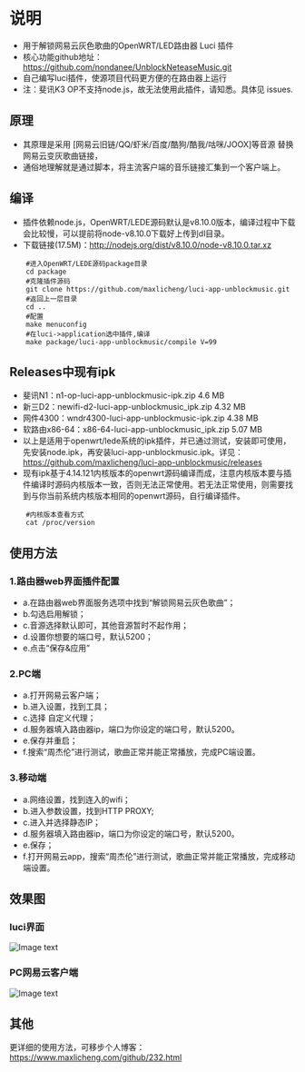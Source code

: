 # 说明
- 用于解锁网易云灰色歌曲的OpenWRT/LED路由器 Luci 插件
- 核心功能github地址：https://github.com/nondanee/UnblockNeteaseMusic.git 
- 自己编写luci插件，使源项目代码更方便的在路由器上运行
- 注：斐讯K3 OP不支持node.js，故无法使用此插件，请知悉。具体见 issues.

## 原理
- 其原理是采用  [网易云旧链/QQ/虾米/百度/酷狗/酷我/咕咪/JOOX]等音源 替换网易云变灰歌曲链接，
- 通俗地理解就是通过脚本，将主流客户端的音乐链接汇集到一个客户端上。

## 编译
- 插件依赖node.js，OpenWRT/LEDE源码默认是v8.10.0版本，编译过程中下载会比较慢，可以提前将node-v8.10.0下载好上传到dl目录。
- 下载链接(17.5M)：http://nodejs.org/dist/v8.10.0/node-v8.10.0.tar.xz  
```Brash
    #进入OpenWRT/LEDE源码package目录
    cd package
    #克隆插件源码
    git clone https://github.com/maxlicheng/luci-app-unblockmusic.git
    #返回上一层目录
    cd ..
    #配置
    make menuconfig
    #在luci->application选中插件,编译
    make package/luci-app-unblockmusic/compile V=99
```

## Releases中现有ipk
- 斐讯N1：n1-op-luci-app-unblockmusic-ipk.zip       4.6 MB
- 新三D2：newifi-d2-luci-app-unblockmusic_ipk.zip       4.32 MB
- 网件4300：wndr4300-luci-app-unblockmusic-ipk.zip       4.38 MB
- 软路由x86-64：x86-64-luci-app-unblockmusic_ipk.zip       5.07 MB
- 以上是适用于openwrt/lede系统的ipk插件，并已通过测试，安装即可使用，先安装node.ipk，再安装luci-app-unblockmusic.ipk。详见：https://github.com/maxlicheng/luci-app-unblockmusic/releases
- 现有ipk基于4.14.121内核版本的openwrt源码编译而成，注意内核版本要与插件编译时源码内核版本一致，否则无法正常使用。若无法正常使用，则需要找到与你当前系统内核版本相同的openwrt源码，自行编译插件。
```Brash
    #内核版本查看方式
    cat /proc/version
```

## 使用方法
### 1.路由器web界面插件配置
- a.在路由器web界面服务选项中找到“解锁网易云灰色歌曲”；
- b.勾选启用解锁；
- c.音源选择默认即可，其他音源暂时不起作用；
- d.设置你想要的端口号，默认5200；
- e.点击“保存&应用”

### 2.PC端
- a.打开网易云客户端；
- b.进入设置，找到工具；
- c.选择 自定义代理；
- d.服务器填入路由器ip，端口为你设定的端口号，默认5200。
- e.保存并重启；
- f.搜索“周杰伦”进行测试，歌曲正常并能正常播放，完成PC端设置。

### 3.移动端
- a.网络设置，找到连入的wifi；
- b.进入参数设置，找到HTTP PROXY;
- c.进入并选择静态IP；
- d.服务器填入路由器ip，端口为你设定的端口号，默认5200。
- e.保存；
- f.打开网易云app，搜索“周杰伦”进行测试，歌曲正常并能正常播放，完成移动端设置。

## 效果图
### luci界面
  ![Image text](https://raw.githubusercontent.com/maxlicheng/luci-app-unblockmusic/master/views/views1.jpg)
### PC网易云客户端
  ![Image text](https://raw.githubusercontent.com/maxlicheng/luci-app-unblockmusic/master/views/views2.jpg)
  
## 其他
更详细的使用方法，可移步个人博客：https://www.maxlicheng.com/github/232.html
